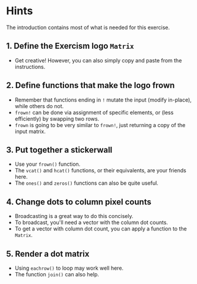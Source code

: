 # Hints

The introduction contains most of what is needed for this exercise.

## 1. Define the Exercism logo `Matrix`

- Get creative! However, you can also simply copy and paste from the instructions.

## 2. Define functions that make the logo frown

- Remember that functions ending in `!` mutate the input (modify in-place), while others do not.
- `frown!` can be done via assignment of specific elements, or (less efficiently) by swapping two rows.
- `frown` is going to be very similar to `frown!`, just returning a copy of the input matrix.

## 3. Put together a stickerwall

- Use your `frown()` function.
- The `vcat()` and `hcat()` functions, or their equivalents, are your friends here.
- The `ones()` and `zeros()` functions can also be quite useful.

## 4. Change dots to column pixel counts

- Broadcasting is a great way to do this concisely.
- To broadcast, you'll need a vector with the column dot counts.
- To get a vector with column dot count, you can apply a function to the `Matrix`.

## 5. Render a dot matrix

- Using `eachrow()` to loop may work well here.
- The function `join()` can also help.